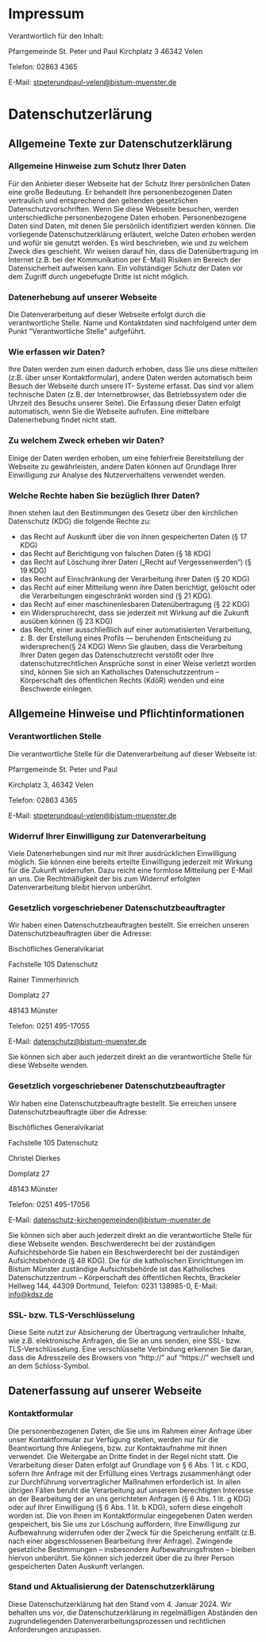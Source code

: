 # Impressum

Verantwortlich für den Inhalt:

Pfarrgemeinde St. Peter und Paul
Kirchplatz 3
46342 Velen

Telefon: 02863 4365

E-Mail: stpeterundpaul-velen@bistum-muenster.de

# Datenschutzerlärung 
## Allgemeine Texte zur Datenschutzerklärung 
### Allgemeine Hinweise zum Schutz Ihrer Daten 
Für den Anbieter dieser Webseite hat der Schutz Ihrer persönlichen Daten eine große Bedeutung. Er 
behandelt Ihre personenbezogenen Daten vertraulich und entsprechend den geltenden gesetzlichen 
Datenschutzvorschriften.
Wenn Sie diese Webseite besuchen, werden unterschiedliche personenbezogene Daten erhoben. 
Personenbezogene Daten sind Daten, mit denen Sie persönlich identifiziert werden können. Die 
vorliegende Datenschutzerklärung erläutert, welche Daten erhoben werden und wofür sie genutzt 
werden. Es wird beschrieben, wie und zu welchem Zweck dies geschieht.
Wir weisen darauf hin, dass die Datenübertragung im Internet (z.B. bei der Kommunikation per E-Mail) 
Risiken im Bereich der Datensicherheit aufweisen kann. Ein vollständiger Schutz der Daten vor dem 
Zugriff durch ungebefugte Dritte ist nicht möglich.

### Datenerhebung auf unserer Webseite 
Die Datenverarbeitung auf dieser Webseite erfolgt durch die verantwortliche Stelle. Name und 
Kontaktdaten sind nachfolgend unter dem Punkt "Verantwortliche Stelle" aufgeführt.

### Wie erfassen wir Daten?
Ihre Daten werden zum einen dadurch erhoben, dass Sie uns diese mitteilen (z.B. über unser 
Kontaktformular), andere Daten werden automatisch beim Besuch der Webseite durch unsere IT-
Systeme erfasst. Das sind vor allem technische Daten (z.B. der Internetbrowser, das Betriebssystem 
oder die Uhrzeit des Besuchs unserer Seite). Die Erfassung dieser Daten erfolgt automatisch, wenn 
Sie die Webseite aufrufen. Eine mittelbare Datenerhebung findet nicht statt. 

### Zu welchem Zweck erheben wir Daten? 
Einige der Daten werden erhoben, um eine fehlerfreie Bereitstellung der Webseite zu gewährleisten, 
andere Daten können auf Grundlage Ihrer Einwilligung zur Analyse des Nutzerverhaltens verwendet 
werden.

### Welche Rechte haben Sie bezüglich Ihrer Daten?
Ihnen stehen laut den Bestimmungen des Gesetz über den kirchlichen Datenschutz (KDG) die 
folgende Rechte zu: 
- das Recht auf Auskunft über die von ihnen gespeicherten Daten (§ 17 KDG)
- das Recht auf Berichtigung von falschen Daten (§ 18 KDG)
- das Recht auf Löschung ihrer Daten („Recht auf Vergessenwerden“) (§ 19 KDG)
- das Recht auf Einschränkung der Verarbeitung ihrer Daten (§ 20 KDG)
- das Recht auf einer Mitteilung wenn ihre Daten berichtigt, gelöscht oder die Verarbeitungen 
eingeschränkt worden sind (§ 21 
KDG).
- das Recht auf einer maschinenlesbaren Datenübertragung (§ 22 KDG)
- ein Widerspruchsrecht, dass sie jederzeit mit Wirkung auf die Zukunft ausüben können (§ 23 KDG)
- das Recht, einer ausschließlich auf einer automatisierten Verarbeitung, z. B. der Erstellung eines 
Profils — beruhenden 
Entscheidung zu widersprechen(§ 24 KDG)
Wenn Sie glauben, dass die Verarbeitung Ihrer Daten gegen das Datenschutzrecht verstößt oder Ihre 
datenschutzrechtlichen Ansprüche sonst in einer Weise verletzt worden sind, können Sie sich an 
Katholisches Datenschutzzentrum – Körperschaft des öffentlichen Rechts (KdöR) wenden und eine 
Beschwerde einlegen. 

## Allgemeine Hinweise und Pflichtinformationen 
### Verantwortlichen Stelle 
Die verantwortliche Stelle für die Datenverarbeitung auf dieser Webseite ist: 

Pfarrgemeinde St. Peter und Paul 

Kirchplatz 3, 
46342 Velen 

Telefon: 02863 4365

E-Mail: stpeterundpaul-velen@bistum-muenster.de

### Widerruf Ihrer Einwilligung zur Datenverarbeitung 
Viele Datenerhebungen sind nur mit Ihrer ausdrücklichen Einwilligung möglich. Sie können eine 
bereits erteilte Einwilligung jederzeit mit Wirkung für die Zukunft widerrufen. Dazu reicht eine formlose 
Mitteilung per E-Mail an uns. Die Rechtmäßigkeit der bis zum Widerruf erfolgten Datenverarbeitung 
bleibt hiervon unberührt. 
### Gesetzlich vorgeschriebener Datenschutzbeauftragter 
Wir haben einen Datenschutzbeauftragten bestellt.
Sie erreichen unseren Datenschutzbeauftragten über die Adresse:

Bischöfliches Generalvikariat

Fachstelle 105 Datenschutz

Rainer Timmerhinrich

Domplatz 27

48143 Münster

Telefon: 0251 495-17055

E-Mail: datenschutz@bistum-muenster.de

Sie können sich aber auch jederzeit direkt an die verantwortliche Stelle für diese Webseite wenden. 
### Gesetzlich vorgeschriebener Datenschutzbeauftragter 
Wir haben eine Datenschutzbeauftragte bestellt.
Sie erreichen unsere Datenschutzbeauftragte über die Adresse:

Bischöfliches Generalvikariat

Fachstelle 105 Datenschutz

Christel Dierkes

Domplatz 27

48143 Münster

Telefon: 0251 495-17056

E-Mail: datenschutz-kirchengemeinden@bistum-muenster.de

Sie können sich aber auch jederzeit direkt an die verantwortliche Stelle für diese Webseite wenden.
Beschwerderecht bei der zuständigen Aufsichtsbehörde
Sie haben ein Beschwerderecht bei der zuständigen Aufsichtsbehörde (§ 48 KDG). Die für die 
katholischen Einrichtungen im Bistum Münster zuständige Aufsichtsbehörde ist das
Katholisches Datenschutzzentrum – Körperschaft des öffentlichen Rechts, 
Brackeler Hellweg 144, 
44309 Dortmund, 
Telefon: 0231 138985-0, 
E-Mail: info@kdsz.de 

### SSL- bzw. TLS-Verschlüsselung 
Diese Seite nutzt zur Absicherung der Übertragung vertraulicher Inhalte, wie z.B. elektronische 
Anfragen, die Sie an uns senden, eine SSL- bzw. TLS-Verschlüsselung. Eine verschlüsselte 
Verbindung erkennen Sie daran, dass die Adresszeile des Browsers von “http://” auf “https://” wechselt 
und an dem Schloss-Symbol. 

## Datenerfassung auf unserer Webseite 
### Kontaktformular 
Die personenbezogenen Daten, die Sie uns im Rahmen einer Anfrage über unser Kontaktformular zur 
Verfügung stellen, werden nur für die Beantwortung Ihre Anliegens, bzw. zur Kontaktaufnahme mit 
ihnen verwendet. Die Weitergabe an Dritte findet in der Regel nicht statt.
Die Verarbeitung dieser Daten erfolgt auf Grundlage von § 6 Abs. 1 lit. c KDG, sofern Ihre Anfrage mit 
der Erfüllung eines Vertrags zusammenhängt oder zur Durchführung vorvertraglicher Maßnahmen 
erforderlich ist. In allen übrigen Fällen beruht die Verarbeitung auf unserem berechtigten Interesse an 
der Bearbeitung der an uns gerichteten Anfragen (§ 6 Abs. 1 lit. g KDG) oder auf Ihrer Einwilligung (§ 
6 Abs. 1 lit. b KDG), sofern diese eingeholt worden ist. 
Die von Ihnen im Kontaktformular eingegebenen Daten werden gespeichert, bis Sie uns zur Löschung 
auffordern, Ihre Einwilligung zur Aufbewahrung widerrufen oder der Zweck für die Speicherung entfällt 
(z.B. nach einer abgeschlossenen Bearbeitung ihrer Anfrage). Zwingende gesetzliche Bestimmungen 
– insbesondere Aufbewahrungsfristen – bleiben hiervon unberührt.
Sie können sich jederzeit über die zu Ihrer Person gespeicherten Daten Auskunft verlangen.

### Stand und Aktualisierung der Datenschutzerklärung 
Diese Datenschutzerklärung hat den Stand vom 4. Januar 2024. Wir behalten uns vor, die 
Datenschutzerklärung in regelmäßigen Abständen den zugrundeliegenden 
Datenverarbeitungsprozessen und rechtlichen Anforderungen anzupassen.